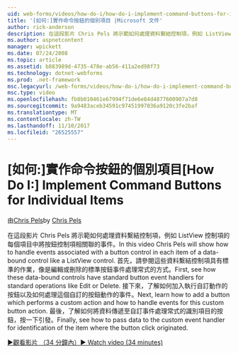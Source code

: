```yaml
---
uid: web-forms/videos/how-do-i/how-do-i-implement-command-buttons-for-individual-items
title: '[如何:]實作命令按鈕的個別項目 |Microsoft 文件'
author: rick-anderson
description: 在這段影片 Chris Pels 將示範如何處理資料繫結控制項，例如 ListView 控制項的每個項目中將按鈕控制項相關聯的事件。 首先...
ms.author: aspnetcontent
manager: wpickett
ms.date: 07/24/2008
ms.topic: article
ms.assetid: b883989d-4735-478e-ab56-411a2ed98f73
ms.technology: dotnet-webforms
ms.prod: .net-framework
msc.legacyurl: /web-forms/videos/how-do-i/how-do-i-implement-command-buttons-for-individual-items
msc.type: video
ms.openlocfilehash: fb8b010461e67994f71de6e84d4877600907a7d8
ms.sourcegitcommit: 9a9483aceb34591c97451997036a9120c3fe2baf
ms.translationtype: MT
ms.contentlocale: zh-TW
ms.lasthandoff: 11/10/2017
ms.locfileid: "26525557"
---
```

<a name="how-do-i-implement-command-buttons-for-individual-items"></a><span data-ttu-id="83a24-104">[如何:]實作命令按鈕的個別項目</span><span class="sxs-lookup"><span data-stu-id="83a24-104">[How Do I:] Implement Command Buttons for Individual Items</span></span>
====================
<span data-ttu-id="83a24-105">由[Chris Pels](https://twitter.com/chrispels)</span><span class="sxs-lookup"><span data-stu-id="83a24-105">by [Chris Pels](https://twitter.com/chrispels)</span></span>

<span data-ttu-id="83a24-106">在這段影片 Chris Pels 將示範如何處理資料繫結控制項，例如 ListView 控制項的每個項目中將按鈕控制項相關聯的事件。</span><span class="sxs-lookup"><span data-stu-id="83a24-106">In this video Chris Pels will show how to handle events associated with a button control in each item of a data-bound control like a ListView control.</span></span> <span data-ttu-id="83a24-107">首先，請參閱這些資料繫結控制項具有標準的作業，像是編輯或刪除的標準按鈕事件處理常式的方式。</span><span class="sxs-lookup"><span data-stu-id="83a24-107">First, see how these data-bound controls have standard button event handlers for standard operations like Edit or Delete.</span></span> <span data-ttu-id="83a24-108">接下來，了解如何加入執行自訂動作的按鈕以及如何處理這個自訂的按鈕動作的事件。</span><span class="sxs-lookup"><span data-stu-id="83a24-108">Next, learn how to add a button which performs a custom action and how to handle events for this custom button action.</span></span> <span data-ttu-id="83a24-109">最後，了解如何將資料傳遞至自訂事件處理常式的識別項目的按鈕，按一下引發。</span><span class="sxs-lookup"><span data-stu-id="83a24-109">Finally, see how to pass data to the custom event handler for identification of the item where the button click originated.</span></span>

[<span data-ttu-id="83a24-110">&#9654;觀看影片 （34 分鐘內）</span><span class="sxs-lookup"><span data-stu-id="83a24-110">&#9654; Watch video (34 minutes)</span></span>](https://channel9.msdn.com/Blogs/ASP-NET-Site-Videos/how-do-i-implement-command-buttons-for-individual-items)
